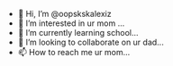 - 👋 Hi, I’m @oopskskalexiz
- 👀 I’m interested in ur mom ...
- 🌱 I’m currently learning school...
- 💞️ I’m looking to collaborate on ur dad...
- 📫 How to reach me ur mom...

<!---
oopskskalexiz/oopskskalexiz is a ✨ special ✨ repository because its `README.md` (this file) appears on your GitHub profile.
You can click the Preview link to take a look at your changes.
--->
